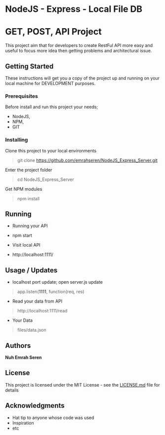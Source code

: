 # NodeJS - Express - Local File DB
# GET, POST, API Project

This project aim that for developers to create RestFul API more easy and useful to focus more idea then getting problems and architectural issue. 

## Getting Started

These instructions will get you a copy of the project up and running on your local machine for DEVELOPMENT purposes. 

### Prerequisites

Before install and run this project your needs;
- NodeJS,
- NPM,
- GIT

### Installing

Clone this project to your local environments
>git clone https://github.com/emrahseren/NodeJS_Express_Server.git

Enter the project folder 
>cd NodeJS_Express_Server

Get NPM modules
>npm install 

## Running 

* Running your API
- npm start

* Visit local API 
- http://localhost:1111/

## Usage / Updates 

* localhost port update; open server.js update
> app.listen(**1111**, function(req, res)

* Read your data from API 
> http://localhost:1111/read

* Your Data
> files/data.json


## Authors

**Nuh Emrah Seren** 

## License

This project is licensed under the MIT License - see the [LICENSE.md](LICENSE.md) file for details

## Acknowledgments

* Hat tip to anyone whose code was used
* Inspiration
* etc

